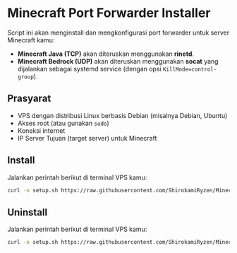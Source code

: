 # Minecraft Port Forwarder Installer

Script ini akan menginstall dan mengkonfigurasi port forwarder untuk server Minecraft kamu:
- **Minecraft Java (TCP)** akan diteruskan menggunakan **rinetd**.
- **Minecraft Bedrock (UDP)** akan diteruskan menggunakan **socat** yang dijalankan sebagai systemd service (dengan opsi `KillMode=control-group`).

## Prasyarat

- VPS dengan distribusi Linux berbasis Debian (misalnya Debian, Ubuntu)
- Akses root (atau gunakan `sudo`)
- Koneksi internet
- IP Server Tujuan (target server) untuk Minecraft

## Install

Jalankan perintah berikut di terminal VPS kamu:

```bash
curl -o setup.sh https://raw.githubusercontent.com/ShirokamiRyzen/Minecraft-port-Forwarder/refs/heads/main/setup.sh && chmod +x setup.sh && sudo ./setup.sh
```

## Uninstall

Jalankan perintah berikut di terminal VPS kamu:

```bash
curl -o setup.sh https://raw.githubusercontent.com/ShirokamiRyzen/Minecraft-port-Forwarder/refs/heads/main/setup.sh && chmod +x setup.sh && sudo ./setup.sh
```
